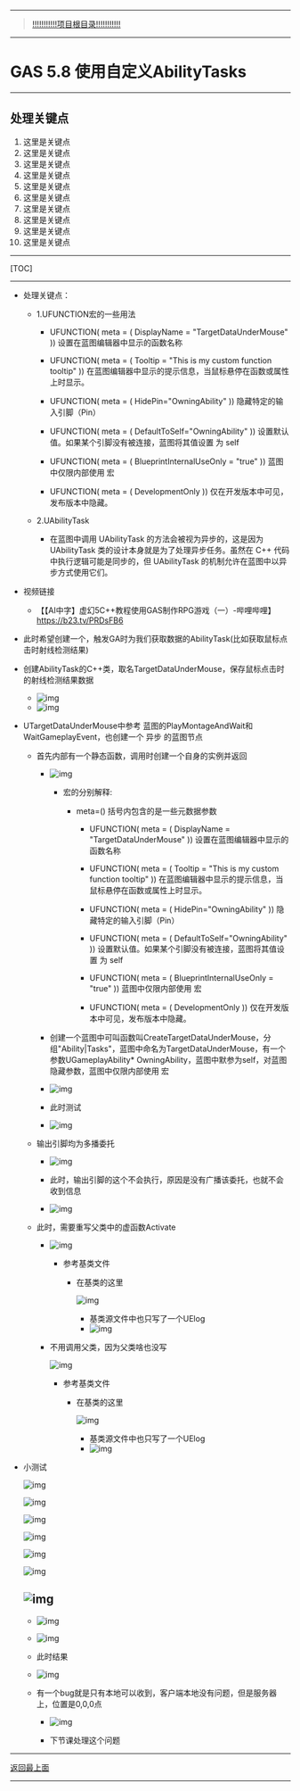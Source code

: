 ___________________________________________________________________________________________
> [!!!!!!!!!!!项目根目录!!!!!!!!!!!](./!!!!!!!!!!!项目目录!!!!!!!!!!!.md)

___________________________________________________________________________________________

# GAS 5.8 使用自定义AbilityTasks
___________________________________________________________________________________________
## 处理关键点
1. 这里是关键点
2. 这里是关键点
3. 这里是关键点
4. 这里是关键点
5. 这里是关键点
6. 这里是关键点
7. 这里是关键点
8. 这里是关键点
9. 这里是关键点
10. 这里是关键点
___________________________________________________________________________________________

[TOC]

___________________________________________________________________________________________

- 处理关键点：

  - 1.UFUNCTION宏的一些用法

    - UFUNCTION( meta = ( DisplayName = "TargetDataUnderMouse" ))          设置在蓝图编辑器中显示的函数名称

    - UFUNCTION( meta = ( Tooltip = "This is my custom function tooltip" ))   在蓝图编辑器中显示的提示信息，当鼠标悬停在函数或属性上时显示。

    - UFUNCTION( meta = ( HidePin="OwningAbility" ))                    隐藏特定的输入引脚（Pin）

    - UFUNCTION( meta = ( DefaultToSelf="OwningAbility" ))                   设置默认值。如果某个引脚没有被连接，蓝图将其值设置 为 self

    - UFUNCTION( meta = ( BlueprintInternalUseOnly = "true" ))                蓝图中仅限内部使用 宏

    - UFUNCTION( meta = ( DevelopmentOnly ))                          仅在开发版本中可见，发布版本中隐藏。

  - 2.UAbilityTask
    - 在蓝图中调用 UAbilityTask 的方法会被视为异步的，这是因为 UAbilityTask 类的设计本身就是为了处理异步任务。虽然在 C++ 代码中执行逻辑可能是同步的，但 UAbilityTask 的机制允许在蓝图中以异步方式使用它们。

- 视频链接

  - 【【AI中字】虚幻5C++教程使用GAS制作RPG游戏（一）-哔哩哔哩】 https://b23.tv/PRDsFB6

- 此时希望创建一个，触发GA时为我们获取数据的AbilityTask(比如获取鼠标点击时射线检测结果)

- 创建AbilityTask的C++类，取名TargetDataUnderMouse，保存鼠标点击时的射线检测结果数据

  - ![img](https://github.com/liyunlong618/LiYunLongKnowledgeLibrary/blob/main/UECPP/Models/GAS/GAS_2_Aura/DetailContent/Image/GAS_038/01.png?raw=true)
  - ![img](https://github.com/liyunlong618/LiYunLongKnowledgeLibrary/blob/main/UECPP/Models/GAS/GAS_2_Aura/DetailContent/Image/GAS_038/02.png?raw=true)

- UTargetDataUnderMouse中参考 蓝图的PlayMontageAndWait和WaitGameplayEvent，也创建一个 异步 的蓝图节点

  - 首先内部有一个静态函数，调用时创建一个自身的实例并返回

    - ![img](https://github.com/liyunlong618/LiYunLongKnowledgeLibrary/blob/main/UECPP/Models/GAS/GAS_2_Aura/DetailContent/Image/GAS_038/03.png?raw=true)

      

      - 宏的分别解释:

        - meta=() 括号内包含的是一些元数据参数

          - UFUNCTION( meta = ( DisplayName = "TargetDataUnderMouse" ))          设置在蓝图编辑器中显示的函数名称

          - UFUNCTION( meta = ( Tooltip = "This is my custom function tooltip" ))   在蓝图编辑器中显示的提示信息，当鼠标悬停在函数或属性上时显示。

          - UFUNCTION( meta = ( HidePin="OwningAbility" ))                    隐藏特定的输入引脚（Pin）

          - UFUNCTION( meta = ( DefaultToSelf="OwningAbility" ))                   设置默认值。如果某个引脚没有被连接，蓝图将其值设置 为 self

          - UFUNCTION( meta = ( BlueprintInternalUseOnly = "true" ))                蓝图中仅限内部使用 宏

          - UFUNCTION( meta = ( DevelopmentOnly ))                          仅在开发版本中可见，发布版本中隐藏。

    - 创建一个蓝图中可叫函数叫CreateTargetDataUnderMouse，分组"Ability|Tasks"，蓝图中命名为TargetDataUnderMouse，有一个参数UGameplayAbility* OwningAbility，蓝图中默参为self，对蓝图隐藏参数，蓝图中仅限内部使用 宏

    - ![img](https://github.com/liyunlong618/LiYunLongKnowledgeLibrary/blob/main/UECPP/Models/GAS/GAS_2_Aura/DetailContent/Image/GAS_038/04.png?raw=true)

    - 此时测试
    - ![img](https://github.com/liyunlong618/LiYunLongKnowledgeLibrary/blob/main/UECPP/Models/GAS/GAS_2_Aura/DetailContent/Image/GAS_038/05.png?raw=true)

  - 输出引脚均为多播委托

    - ![img](https://github.com/liyunlong618/LiYunLongKnowledgeLibrary/blob/main/UECPP/Models/GAS/GAS_2_Aura/DetailContent/Image/GAS_038/06.png?raw=true)

    - 此时，输出引脚的这个不会执行，原因是没有广播该委托，也就不会收到信息
    - ![img](https://github.com/liyunlong618/LiYunLongKnowledgeLibrary/blob/main/UECPP/Models/GAS/GAS_2_Aura/DetailContent/Image/GAS_038/07.png?raw=true)

  - 此时，需要重写父类中的虚函数Activate

    - ![img](https://github.com/liyunlong618/LiYunLongKnowledgeLibrary/blob/main/UECPP/Models/GAS/GAS_2_Aura/DetailContent/Image/GAS_038/08.png?raw=true)

      

      - 参考基类文件

        - 在基类的这里

          ![img](https://github.com/liyunlong618/LiYunLongKnowledgeLibrary/blob/main/UECPP/Models/GAS/GAS_2_Aura/DetailContent/Image/GAS_038/09.png?raw=true)

          - 基类源文件中也只写了一个UElog
          - ![img](https://github.com/liyunlong618/LiYunLongKnowledgeLibrary/blob/main/UECPP/Models/GAS/GAS_2_Aura/DetailContent/Image/GAS_038/10.png?raw=true)

    - 不用调用父类，因为父类啥也没写

      ![img](https://github.com/liyunlong618/LiYunLongKnowledgeLibrary/blob/main/UECPP/Models/GAS/GAS_2_Aura/DetailContent/Image/GAS_038/11.png?raw=true)

      - 参考基类文件

        - 在基类的这里

          ![img](https://github.com/liyunlong618/LiYunLongKnowledgeLibrary/blob/main/UECPP/Models/GAS/GAS_2_Aura/DetailContent/Image/GAS_038/12.png?raw=true)

          - 基类源文件中也只写了一个UElog
          - ![img](https://github.com/liyunlong618/LiYunLongKnowledgeLibrary/blob/main/UECPP/Models/GAS/GAS_2_Aura/DetailContent/Image/GAS_038/13.png?raw=true)

- 小测试

  ![img](https://github.com/liyunlong618/LiYunLongKnowledgeLibrary/blob/main/UECPP/Models/GAS/GAS_2_Aura/DetailContent/Image/GAS_038/14.jpg?raw=true)

  ![img](https://github.com/liyunlong618/LiYunLongKnowledgeLibrary/blob/main/UECPP/Models/GAS/GAS_2_Aura/DetailContent/Image/GAS_038/15.jpg?raw=true)

  ![img](https://github.com/liyunlong618/LiYunLongKnowledgeLibrary/blob/main/UECPP/Models/GAS/GAS_2_Aura/DetailContent/Image/GAS_038/16.jpg?raw=true)

  ![img](https://github.com/liyunlong618/LiYunLongKnowledgeLibrary/blob/main/UECPP/Models/GAS/GAS_2_Aura/DetailContent/Image/GAS_038/17.jpg?raw=true)

  ![img](https://github.com/liyunlong618/LiYunLongKnowledgeLibrary/blob/main/UECPP/Models/GAS/GAS_2_Aura/DetailContent/Image/GAS_038/18.jpg?raw=true)

  ![img](https://github.com/liyunlong618/LiYunLongKnowledgeLibrary/blob/main/UECPP/Models/GAS/GAS_2_Aura/DetailContent/Image/GAS_038/19.jpg?raw=true)

  ![img](https://github.com/liyunlong618/LiYunLongKnowledgeLibrary/blob/main/UECPP/Models/GAS/GAS_2_Aura/DetailContent/Image/GAS_038/20.jpg?raw=true)
  - 

    - ![img](https://github.com/liyunlong618/LiYunLongKnowledgeLibrary/blob/main/UECPP/Models/GAS/GAS_2_Aura/DetailContent/Image/GAS_038/21.png?raw=true)

    - ![img](https://github.com/liyunlong618/LiYunLongKnowledgeLibrary/blob/main/UECPP/Models/GAS/GAS_2_Aura/DetailContent/Image/GAS_038/22.png?raw=true)

    - 此时结果
    - ![img](https://github.com/liyunlong618/LiYunLongKnowledgeLibrary/blob/main/UECPP/Models/GAS/GAS_2_Aura/DetailContent/Image/GAS_038/23.png?raw=true)

  - 有一个bug就是只有本地可以收到，客户端本地没有问题，但是服务器上，位置是0,0,0点

    - ![img](https://github.com/liyunlong618/LiYunLongKnowledgeLibrary/blob/main/UECPP/Models/GAS/GAS_2_Aura/DetailContent/Image/GAS_038/24.jpg?raw=true)

    - 下节课处理这个问题

___________________________________________________________________________________________

[返回最上面](#处理关键点)
___________________________________________________________________________________________